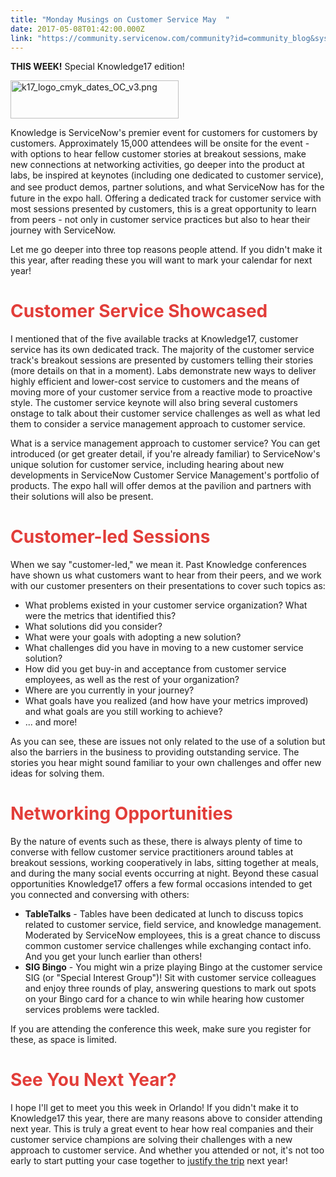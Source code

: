 ```yaml
---
title: "Monday Musings on Customer Service May  "
date: 2017-05-08T01:42:00.000Z
link: "https://community.servicenow.com/community?id=community_blog&sys_id=cbad66a9dbd0dbc01dcaf3231f96197d"
---
```

<p><strong>THIS WEEK!</strong> Special Knowledge17 edition!</p><p></p><p><img alt="k17_logo_cmyk_dates_OC_v3.png" class="image-1 jive-image" height="61" src="https://knowledge.servicenow.com/content/dam/servicenow-knowledge/knowledge17/images/k17_logo_cmyk_dates_OC_v3.png" style="width: 269px; height: 60.7419px;" width="269"/></p><p></p><p>Knowledge is ServiceNow's premier event for customers for customers by customers. Approximately 15,000 attendees will be onsite for the event - with options to hear fellow customer stories at breakout sessions, make new connections at networking activities, go deeper into the product at labs, be inspired at keynotes (including one dedicated to customer service), <span style="font-family: 'Helvetica Neue';">and</span> see product demos, partner solutions, and what ServiceNow has for the future in the expo hall. Offering a dedicated track for customer service with most sessions presented by customers, this is a great opportunity to learn from peers - not only in customer service practices but also to hear their journey with ServiceNow.</p><p></p><p>Let me go deeper into three top reasons people attend. If you didn't make it this year, after reading these you will want to mark your calendar for next year!</p><p></p><h1><span style="color: #e23d39;">Customer Service Showcased</span></h1><p>I mentioned that of the five available tracks at Knowledge17, customer service has its own dedicated track. The majority of the customer service track's breakout sessions are presented by customers telling their stories (more details on that in a moment). Labs demonstrate new ways to deliver highly efficient and lower-cost service to customers and the means of moving more of your customer service from a reactive mode to proactive style. The customer service keynote will also bring several customers onstage to talk about their customer service challenges as well as what led them to consider a service management approach to customer service.</p><p></p><p>What is a service management approach to customer service? You can get introduced (or get greater detail, if you're already familiar) to ServiceNow's unique solution for customer service, including hearing about new developments in ServiceNow Customer Service Management's portfolio of products. The expo hall will offer demos at the pavilion and partners with their solutions will also be present.</p><p></p><h1><span style="color: #e23d39;">Customer-led Sessions</span></h1><p>When we say "customer-led," we mean it. Past Knowledge conferences have shown us what customers want to hear from their peers, and we work with our customer presenters on their presentations to cover such topics as:</p><ul><li>What problems existed in your customer service organization? What were the metrics that identified this?</li><li>What solutions did you consider?</li><li>What were your goals with adopting a new solution?</li><li>What challenges did you have in moving to a new customer service solution?</li><li>How did you get buy-in and acceptance from customer service employees, as well as the rest of your organization?</li><li>Where are you currently in your journey?</li><li>What goals have you realized (and how have your metrics improved) and what goals are you still working to achieve?</li><li>... and more!</li></ul><p></p><p>As you can see, these are issues not only related to the use of a solution but also the barriers in the business to providing outstanding service. The stories you hear might sound familiar to your own challenges and offer new ideas for solving them.</p><p></p><h1><span style="color: #e23d39;">Networking Opportunities</span></h1><p>By the nature of events such as these, there is always plenty of time to converse with fellow customer service practitioners around tables at breakout sessions, working cooperatively in labs, sitting together at meals, and during the many social events occurring at night. Beyond these casual opportunities Knowledge17 offers a few formal occasions intended to get you connected and conversing with others:</p><ul><li><strong>TableTalks</strong> - Tables have been dedicated at lunch to discuss topics related to customer service, field service, and knowledge management. Moderated by ServiceNow employees, this is a great chance to discuss common customer service challenges while exchanging contact info. And you get your lunch earlier than others!</li><li><strong>SIG Bingo</strong> - You might win a prize playing Bingo at the customer service SIG (or "Special Interest Group")! Sit with customer service colleagues and enjoy three rounds of play, answering questions to mark out spots on your Bingo card for a chance to win while hearing how customer services problems were tackled.</li></ul><p></p><p>If you are attending the conference this week, make sure you register for these, as space is limited.</p><p></p><h1><span style="color: #e23d39;">See You Next Year?</span></h1><p>I hope I'll get to meet you this week in Orlando! If you didn't make it to Knowledge17 this year, there are many reasons above to consider attending next year. This is truly a great event to hear how real companies and their customer service champions are solving their challenges with a new approach to customer service. And whether you attended or not, it's not too early to start putting your case together to <a title="owledge.servicenow.com/content/dam/servicenow-knowledge/knowledge17/documents/Justify.Your.Trip.docx" href="http://knowledge.servicenow.com/content/dam/servicenow-knowledge/knowledge17/documents/Justify.Your.Trip.docx">justify the trip</a> next year!</p>